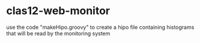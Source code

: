 # clas12-web-monitor

use the code "makeHipo.groovy" to create a hipo file containing histograms that will be read by the monitoring system
